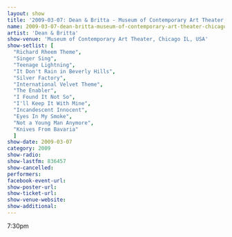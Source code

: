 ```yaml
---
layout: show
title: '2009-03-07: Dean & Britta - Museum of Contemporary Art Theater, Chicago IL, USA'
name: 2009-03-07-dean-britta-museum-of-contemporary-art-theater-chicago-il-usa-2
artist: 'Dean & Britta'
show-venue: 'Museum of Contemporary Art Theater, Chicago IL, USA'
show-setlist: [
  "Richard Rheem Theme",
  "Singer Sing",
  "Teenage Lightning",
  "It Don't Rain in Beverly Hills",
  "Silver Factory",
  "International Velvet Theme",
  "The Enabler",
  "I Found It Not So",
  "I'll Keep It With Mine",
  "Incandescent Innocent",
  "Eyes In My Smoke",
  "Not a Young Man Anymore",
  "Knives From Bavaria"
  ]
show-date: 2009-03-07
category: 2009
show-radio: 
show-lastfm: 836457
show-cancelled: 
performers: 
facebook-event-url: 
show-poster-url: 
show-ticket-url: 
show-venue-website: 
show-additional: 
---
```


7:30pm